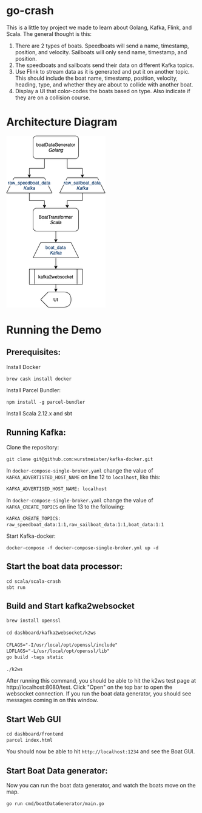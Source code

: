 # go-crash

This is a little toy project we made to learn about Golang, Kafka, Flink, and Scala. The general thought is this:
1. There are 2 types of boats. Speedboats will send a name, timestamp, position, and velocity. Sailboats will only send name, timestamp, and position.
1. The speedboats and sailboats send their data on different Kafka topics.
1. Use Flink to stream data as it is generated and put it on another topic. This should include the boat name, timestamp, position, velocity, heading, type, and whether they are about to collide with another boat.
1. Display a UI that color-codes the boats based on type. Also indicate if they are on a collision course.

# Architecture Diagram
![Architecture Diagram](./architecture-diagram.png)

# Running the Demo

## Prerequisites:
Install Docker
```
brew cask install docker
```
Install Parcel Bundler:
```
npm install -g parcel-bundler
```
Install Scala 2.12.x and sbt

## Running Kafka:
Clone the repository:
```
git clone git@github.com:wurstmeister/kafka-docker.git
```

In `docker-compose-single-broker.yaml` change the value of `KAFKA_ADVERTISTED_HOST_NAME` on line 12 to `localhost`, like this:
```
KAFKA_ADVERTISED_HOST_NAME: localhost
```

In `docker-compose-single-broker.yaml` change the value of `KAFKA_CREATE_TOPICS` on line 13 to the following:
```
KAFKA_CREATE_TOPICS: raw_speedboat_data:1:1,raw_sailboat_data:1:1,boat_data:1:1
```

Start Kafka-docker:
```
docker-compose -f docker-compose-single-broker.yml up -d
```

## Start the boat data processor:
```
cd scala/scala-crash
sbt run
```

## Build and Start kafka2websocket

```
brew install openssl

cd dashboard/kafka2websocket/k2ws

CFLAGS="-I/usr/local/opt/openssl/include"
LDFLAGS="-L/usr/local/opt/openssl/lib"
go build -tags static

./k2ws
```

After running this command, you should be able to hit the k2ws test page at http://localhost:8080/test. Click "Open" on the top bar to open the websocket connection. If you run the boat data generator, you should see messages coming in on this window.

## Start Web GUI
```
cd dashboard/frontend
parcel index.html
```

You should now be able to hit `http://localhost:1234` and see the Boat GUI.

## Start Boat Data generator:
Now you can run the boat data generator, and watch the boats move on the map.
```
go run cmd/boatDataGenerator/main.go
```
